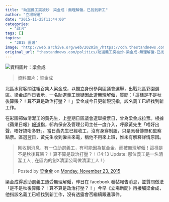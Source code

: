 ```yaml
---
title: "助選義工突被炒　梁金成：無理解僱，已找到新工"
author: "立場報道"
date: "2015-11-25T11:44:00"
categories:
  - "政治"
tags: []
topics:
  - "2015 區選"
image: "http://web.archive.org/web/2020im_/https://cdn.thestandnews.com/media/photos/cache/IMG_20150127_193812_yEhgf_pEjzD_1200x0_3Ieol_1200x0.png"
original_url: "thestandnews.com/politics/助選義工突被炒-梁金成-無理解僱-已找到新工"
---
```

![資料圖片：梁金成](http://web.archive.org/web/2020im_/https://cdn.thestandnews.com/media/photos/cache/IMG_20150127_193812_yEhgf_pEjzD_1200x0_3Ieol_1200x0.png)

> 資料圖片：梁金成

北區水貨客關注組召集人梁金成，以獨立身份參與區議會選舉，出戰北區彩園選區。梁金成昨日表示，一名助選義工懷疑因此遭無理解僱，質問：「這樣是不是秋後算賬？！算不算是政治打壓？！」梁金成今日更新現況指，該名義工已經找到新工作。

在彩園邨做清潔工的黃先生，上星期日區議會選舉投票日，曾為梁金成拉票。根據《蘋果日報》[報道](http://web.archive.org/web/20210628123619/http://hk.apple.nextmedia.com/realtime/news/20151124/54465105)指，邨內保安及管理公司主任一度介入，呼籲黃先生「唔好出聲，唔好搞咁多野」。當日黃先生已經收工，沒有身穿制服，只是派發傳單和監察點票。區選翌日，黃先生收到僱主來電，稱他不用來上班，惟未有解釋詳情原因。

> 剛收到消息，有一位助選義工，有可能因為幫金金，而被無理解僱！這樣是不是秋後算賬？！算不算是政治打壓？！(14:13 Update: 那位義工是一名清潔工人 , 在區內的創X清潔公司做清潔工人 ! )
> 
> Posted by [梁金金](#) on [Monday, November 23, 2015](http://web.archive.org/web/20210628123619/https://www.facebook.com/kamkamleung/posts/10207972516092370)

梁金成得悉助選義工遭受無理解僱，昨日在 facebook 發帖報告消息，並質問做法「是不是秋後算賬？！算不算是政治打壓？！」今早《立場新聞》再接觸梁金成，他指該名義工已經找到新工作，沒有透露會否繼續跟進事件。